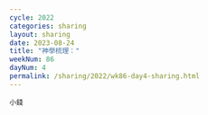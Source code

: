 ```yaml
---
cycle: 2022
categories: sharing
layout: sharing
date: 2023-08-24
title: "神學梳理："
weekNum: 86
dayNum: 4
permalink: /sharing/2022/wk86-day4-sharing.html
---
```


[](https://eccseattle.github.io/media/sharing/2022/wk086/2023-08-24-bin.m4a)

`小錢`
